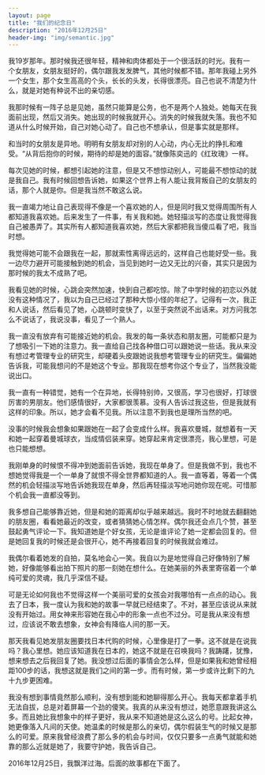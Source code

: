 ```yaml
---
layout: page
title: "我们的纪念日"
description: "2016年12月25日"
header-img: "img/semantic.jpg" 
---
```


我19岁那年。那时候我还很年轻，精神和肉体都处于一个很活跃的时光。我有一个女朋友，女朋友挺好的，偶尔跟我发发脾气，其他时候都不错。那年我碰上另外一个女生，那个女生高高的个头，长长的头发，长得很漂亮。自己也说不清楚为什么，就是对她有种说不出的亲切感。

 我那时候有一阵子总是见她，虽然只能算是公务，也不是两个人独处。她每天在我面前出现，然后又消失。她出现的时候我就开心。消失的时候我就失落。我也不知道从什么时候开始，自己对她心动了。自己也不想承认，但是事实就是那样。
 
 和当时的女朋友是异地。明明有女朋友却对别的人心动，内心无比的挣扎和难受。“从背后抱你的时候，期待的却是她的面容。”就像陈奕迅的《红玫瑰》一样。
 
 每次见她的时候，都想引起她的注意，但是又不想惊动别人，可能最不想惊动的就是我自己。我有时候回想告诉她，如果这个世界上有人能让我背叛自己的女朋友的话，那个人就是你。但是我当然不敢这么说。
 
 我一直竭力地让自己表现得不像是一个喜欢她的人，但是同时我又觉得周围所有人都知道我喜欢她。后来发生了一件事，有关我和她。她轻描淡写的态度让我觉得我自己被愚弄了。其实所有人都知道我喜欢她，然后大家都把我当傻瓜看了吧，我当时想。
 
 我觉得她可能不会跟我在一起，那就索性离得远远的，这样自己也能好受一些。我一边尽力避开可能接触到她的机会，当见到她时一边又无比的兴奋，其实只是因为那时候的我太不成熟了吧。
 
 我看见她的时候，心跳会突然加速，快到自己都吃惊。除了中学时候的初恋以外就没有这种情况了，我以为自己已经过了那种大惊小怪的年纪了。记得有一次，我正和人说话，然后看见了她，心跳顿时变快了，以至于突然说不出话来。对方问我怎么不说话了，我说没事，看见了一个熟人。
 
 我一直没有放弃有可能接近她的机会。我发的每一条状态和朋友圈，可能都只是为了想吸引一下她的注意力。我一直给自己找各种借口可以跟她说一些话。我从来没有想过考管理专业的研究生，却硬着头皮跟她说我想考管理专业的研究生。偏偏她告诉我，可能我想问的不是她这个专业。那我现在想考你这个专业了，当然我没能说出口。
 
 我一直有一种错觉，她有一个在异地，长得特别帅，又很高，学习也很好，打球很厉害的男朋友。他们感情很好，大家都很羡慕。没有人告诉过我这些，但是我就有这样的印象。所以，她才会看不见我。所以注意不到我也是理所当然的吧。
 
 
 没事的时候我会想象如果跟她在一起了会变成什么样。我喜欢曼城，就想着有一天和她一起穿着曼城球衣，当成情侣装来穿。她穿起来肯定很漂亮，我心里想，可是也只能想想。
 
 我刚单身的时候恨不得冲到她面前告诉她，我现在单身了。但是我做不到，我也不想她觉得我是一个一单身了就恨不得全世界都知道的人。我一直等着，等着一个偶然的机会轻描淡写地告诉她我现在单身，然后再轻描淡写地问她你现在呢。可惜那个机会我一直都没等到。
 
 我多想自己能够靠近她，但是和她的距离却似乎越来越远。我时不时地就去翻翻她的朋友圈，看看她最近的改变，或者猜猜她心情怎样。偶尔我还会点几个赞，甚至鼓起勇气评论一下。我知道她是个好女孩，无论是谁评论了她一定都会回复的。但是她回复我的时候还是会很开心，她不再接着回复的时候我就会难过。
 
 我偶尔看着她发的自拍，莫名地会心一笑。我自以为是地觉得自己好像特别了解她，好像能够看出拍下照片的那一刻她在想什么。在她美丽的外表里寄宿着一个单纯可爱的灵魂，我几乎深信不疑。
 
 可是无论如何我也不觉得这样一个美丽可爱的女孩会对我哪怕有一点点的动心。我去了日本，我一度认为我和她的故事一早就已经结束了。不对，甚至应该说从来就没有开始过。用女神来形容她在我心中的形象一点也不过分。可是我从来没有想过，应该说不敢去想象，女神会有降临人间的那一天。
 
 那天我看见她发朋友圈要找日本代购的时候，心里像是打了一拳。这不就是在说我吗？我心里想。她应该知道我在日本的，她这不就是在召唤我吗？我踌躇，犹豫，想来想去之后我回复了她。我没想过后面的事情会怎么样，但是如果我和她曾经相距100步的话，我想这就是我们之间的第一步。而有时候，第一步或许比剩下的九十九步更困难。
 
 我没有想到事情竟然那么顺利，没有想到能和她聊得那么开心。我每天都拿着手机无法自拔，总是对着屏幕一个劲的傻笑。我真的从来没有想过，她愿意跟我讲这么多。而且她比我想象中的样子更好，我从来不知道她是这么这么的号。比起女神，她更像落入凡间的天使。她温柔的时候是那么的亲切，偶尔假装生气的时候又是那么的可爱。原来我曾经浪费了那么多的机会与时间，仅仅只要多一点勇气就能和她靠的那么近就是她了，我要守护她，我告诉自己。
 
 2016年12月25日，我飘洋过海。后面的故事都在下面了。
 
